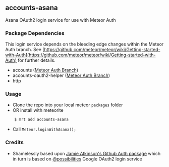 ## accounts-asana

Asana OAuth2 login service for use with Meteor Auth

### Package Dependencies

This login service depends on the bleeding edge changes within the Meteor Auth branch. See [https://github.com/meteor/meteor/wiki/Getting-started-with-Auth](https://github.com/meteor/meteor/wiki/Getting-started-with-Auth) for further details.

* accounts ([Meteor Auth Branch](https://github.com/meteor/meteor/wiki/Getting-started-with-Auth))
* accounts-oauth2-helper ([Meteor Auth Branch](https://github.com/meteor/meteor/wiki/Getting-started-with-Auth))
* http

### Usage

* Clone the repo into your local meteor `packages` folder
* OR install with meteorite

``` bash
	$ mrt add accounts-asana
```

* Call `Meteor.loginWithAsana();`

### Credits

* Shamelessly based upon [Jamie Atkinson's Github Auth package](https://github.com/Jabbslad/accounts-github) which in turn is based on [@possibilities](https://github.com/possibilities) Google OAuth2 login service

